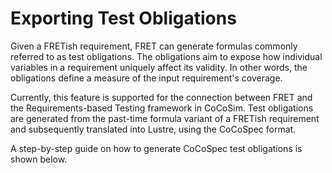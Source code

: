 # Exporting Test Obligations
Given a FRETish requirement, FRET can generate formulas commonly referred to as test obligations. The obligations aim to expose how individual variables in a requirement uniquely affect its validity. In other words, the obligations define a measure of the input requirement's coverage.

Currently, this feature is supported for the connection between FRET and the Requirements-based Testing framework in CoCoSim. Test obligations are generated from the past-time formula variant of a FRETish requirement and subsequently translated into Lustre, using the CoCoSpec format.

A step-by-step guide on how to generate CoCoSpec test obligations is shown below.

